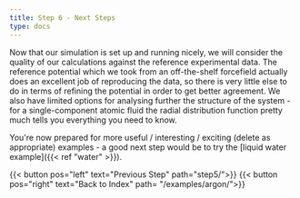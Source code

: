 ```yaml
---
title: Step 6 - Next Steps
type: docs
---
```


Now that our simulation is set up and running nicely, we will consider the quality of our calculations against the reference experimental data. The reference potential which we took from an off-the-shelf forcefield actually does an excellent job of reproducing the data, so there is very little else to do in terms of refining the potential in order to get better agreement. We also have limited options for analysing further the structure of the system - for a single-component atomic fluid the radial distribution function pretty much tells you everything you need to know.

You're now prepared for more useful / interesting / exciting (delete as appropriate) examples - a good next step would be to try the [liquid water example]({{< ref "water" >}}).

{{< button pos="left" text="Previous Step" path="step5/">}}
{{< button pos="right" text="Back to Index" path= "/examples/argon/">}}
